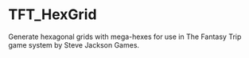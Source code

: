 # TFT_HexGrid
Generate hexagonal grids with mega-hexes for use in The Fantasy Trip game system by Steve Jackson Games.
